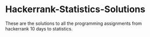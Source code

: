 # Hackerrank-Statistics-Solutions
These are the solutions to all the programming assignments from hackerrank 10 days to statistics.
